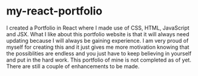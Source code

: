 # my-react-portfolio
I created a Portfolio in React where I made use of CSS, HTML, JavaScript and JSX. What I like about this portfolio website is that it will always need updating because I will always be gaining experience. I am very proud of myself for creating this 
and it just gives me more motivation knowing that the possiblities are endless and you just have to keep believing in yourself and put in the hard work. This portfolio of mine is not completed as of yet. There are still a couple of enhancements to be made.
